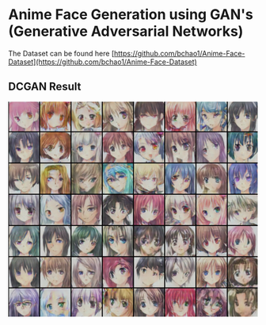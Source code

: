 # Anime Face Generation using GAN's (Generative Adversarial Networks)
The Dataset can be found here [https://github.com/bchao1/Anime-Face-Dataset](https://github.com/bchao1/Anime-Face-Dataset)
## DCGAN Result
![](DCGAN/dcgan_output.png)
